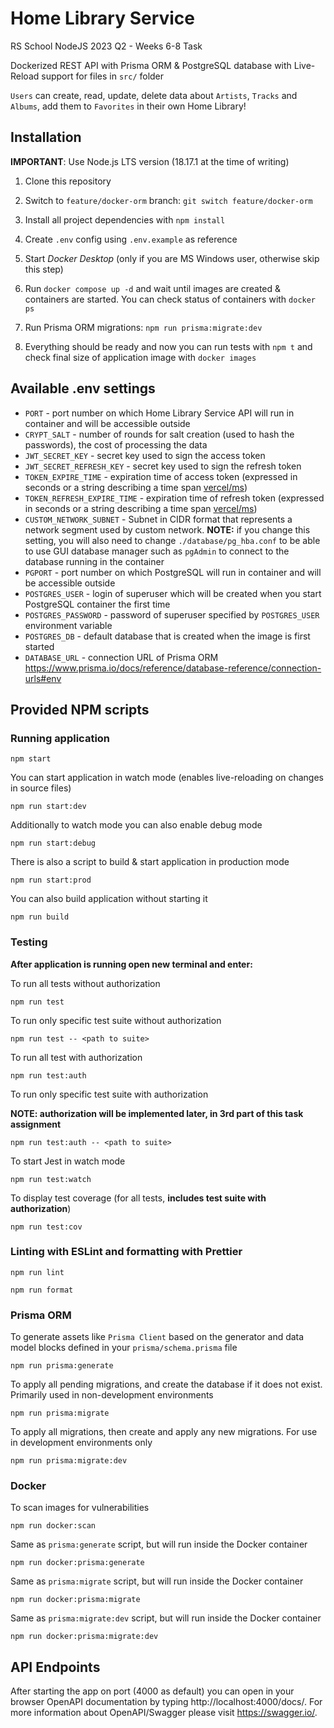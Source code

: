 # Home Library Service

RS School NodeJS 2023 Q2 - Weeks 6-8 Task

Dockerized REST API with Prisma ORM & PostgreSQL database with Live-Reload support for files in `src/` folder

`Users` can create, read, update, delete data about `Artists`, `Tracks` and `Albums`, add them to `Favorites` in their own Home Library!

## Installation

**IMPORTANT**: Use Node.js LTS version (18.17.1 at the time of writing)

1. Clone this repository

2. Switch to `feature/docker-orm` branch: `git switch feature/docker-orm`

3. Install all project dependencies with `npm install`

4. Create `.env` config using `.env.example` as reference

5. Start _Docker Desktop_ (only if you are MS Windows user, otherwise skip this step)

6. Run `docker compose up -d` and wait until images are created & containers are started. You can check status of containers with `docker ps`

7. Run Prisma ORM migrations: `npm run prisma:migrate:dev`

8. Everything should be ready and now you can run tests with `npm t` and check final size of application image with `docker images`

## Available .env settings

- `PORT` - port number on which Home Library Service API will run in container and will be accessible outside
- `CRYPT_SALT` - number of rounds for salt creation (used to hash the passwords), the cost of processing the data
- `JWT_SECRET_KEY` - secret key used to sign the access token
- `JWT_SECRET_REFRESH_KEY` - secret key used to sign the refresh token
- `TOKEN_EXPIRE_TIME` - expiration time of access token (expressed in seconds or a string describing a time span [vercel/ms](https://github.com/vercel/ms))
- `TOKEN_REFRESH_EXPIRE_TIME` - expiration time of refresh token (expressed in seconds or a string describing a time span [vercel/ms](https://github.com/vercel/ms))
- `CUSTOM_NETWORK_SUBNET` - Subnet in CIDR format that represents a network segment used by custom network. **NOTE:** if you change this setting, you will also need to change `./database/pg_hba.conf` to be able to use GUI database manager such as `pgAdmin` to connect to the database running in the container
- `PGPORT` - port number on which PostgreSQL will run in container and will be accessible outside
- `POSTGRES_USER` - login of superuser which will be created when you start PostgreSQL container the first time
- `POSTGRES_PASSWORD` - password of superuser specified by `POSTGRES_USER` environment variable
- `POSTGRES_DB` - default database that is created when the image is first started
- `DATABASE_URL` - connection URL of Prisma ORM <https://www.prisma.io/docs/reference/database-reference/connection-urls#env>

## Provided NPM scripts

### Running application

```
npm start
```

You can start application in watch mode (enables live-reloading on changes in source files)

```
npm run start:dev
```

Additionally to watch mode you can also enable debug mode

```
npm run start:debug
```

There is also a script to build & start application in production mode

```
npm run start:prod
```

You can also build application without starting it

```
npm run build
```

### Testing

**After application is running open new terminal and enter:**

To run all tests without authorization

```
npm run test
```

To run only specific test suite without authorization

```
npm run test -- <path to suite>
```

To run all test with authorization

```
npm run test:auth
```

To run only specific test suite with authorization

**NOTE: authorization will be implemented later, in 3rd part of this task assignment**

```
npm run test:auth -- <path to suite>
```

To start Jest in watch mode

```
npm run test:watch
```

To display test coverage (for all tests, **includes test suite with authorization**)

```
npm run test:cov
```

### Linting with ESLint and formatting with Prettier

```
npm run lint
```

```
npm run format
```

### Prisma ORM

To generate assets like `Prisma Client` based on the generator and data model blocks defined in your `prisma/schema.prisma` file

```
npm run prisma:generate
```

To apply all pending migrations, and create the database if it does not exist. Primarily used in non-development environments

```
npm run prisma:migrate
```

To apply all migrations, then create and apply any new migrations. For use in development environments only

```
npm run prisma:migrate:dev
```

### Docker

To scan images for vulnerabilities

```
npm run docker:scan
```

Same as `prisma:generate` script, but will run inside the Docker container

```
npm run docker:prisma:generate
```

Same as `prisma:migrate` script, but will run inside the Docker container

```
npm run docker:prisma:migrate
```

Same as `prisma:migrate:dev` script, but will run inside the Docker container

```
npm run docker:prisma:migrate:dev
```

## API Endpoints

After starting the app on port (4000 as default) you can open
in your browser OpenAPI documentation by typing http://localhost:4000/docs/.
For more information about OpenAPI/Swagger please visit https://swagger.io/.
